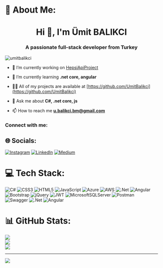 <!---
- 👋 Hi, I’m Ümit BALIKCI
- 👀 I’m interested in .Net Core Projects

[![linkedin](https://img.shields.io/badge/Linkedin-000000?style=for-the-badge&logo=Linkedin&logoColor=blue)](https://www.linkedin.com/in/umitbalikci/)


<p align="center">
      <img height="180em" src="https://github-readme-stats.vercel.app/api?username=UmitBalikci&theme=merko&show_icons=true&count_private=true)"/>
      <img height="180em" src="https://github-readme-stats-eight-theta.vercel.app/api/top-langs/?username=UmitBalikci&layout=compact&langs_count=8&theme=merko"/>
</p>
UmitBalikci/UmitBalikci is a ✨ special ✨ repository because its `README.md` (this file) appears on your GitHub profile.
You can click the Preview link to take a look at your changes
I'm backend developer
--->
# 💫 About Me:
<h1 align="center">Hi 👋, I'm Ümit BALIKCI</h1>
<h3 align="center">A passionate full-stack developer from Turkey</h3>

<p align="left"> <img src="https://komarev.com/ghpvc/?username=umitbalikci&label=Profile%20views&color=0e75b6&style=flat" alt="umitbalikci" /> </p>

- 🔭 I’m currently working on [HepsiApiProject](https://github.com/UmitBalikci/HepsiApiProject)

- 🌱 I’m currently learning **.net core, angular**

- 👨‍💻 All of my projects are available at [https://github.com/UmitBalikci](https://github.com/UmitBalikci)

- 💬 Ask me about **C#, .net core, js**

- 📫 How to reach me **u.balikci.bm@gmail.com**

<h3 align="left">Connect with me:</h3>
<p align="left">
</p>


## 🌐 Socials:
[![Instagram](https://img.shields.io/badge/Instagram-%23E4405F.svg?logo=Instagram&logoColor=white)](https://instagram.com/umit.balikcii) [![LinkedIn](https://img.shields.io/badge/LinkedIn-%230077B5.svg?logo=linkedin&logoColor=white)](https://linkedin.com/in/umitbalikci) [![Medium](https://img.shields.io/badge/Medium-12100E?logo=medium&logoColor=white)](https://medium.com/@@umitbalikci) 

# 💻 Tech Stack:
![C#](https://img.shields.io/badge/c%23-%23239120.svg?style=for-the-badge&logo=csharp&logoColor=white) ![CSS3](https://img.shields.io/badge/css3-%231572B6.svg?style=for-the-badge&logo=css3&logoColor=white) ![HTML5](https://img.shields.io/badge/html5-%23E34F26.svg?style=for-the-badge&logo=html5&logoColor=white) ![JavaScript](https://img.shields.io/badge/javascript-%23323330.svg?style=for-the-badge&logo=javascript&logoColor=%23F7DF1E) ![Azure](https://img.shields.io/badge/azure-%230072C6.svg?style=for-the-badge&logo=microsoftazure&logoColor=white) ![AWS](https://img.shields.io/badge/AWS-%23FF9900.svg?style=for-the-badge&logo=amazon-aws&logoColor=white) ![.Net](https://img.shields.io/badge/.NET-5C2D91?style=for-the-badge&logo=.net&logoColor=white) ![Angular](https://img.shields.io/badge/angular-%23DD0031.svg?style=for-the-badge&logo=angular&logoColor=white) ![Bootstrap](https://img.shields.io/badge/bootstrap-%238511FA.svg?style=for-the-badge&logo=bootstrap&logoColor=white) ![jQuery](https://img.shields.io/badge/jquery-%230769AD.svg?style=for-the-badge&logo=jquery&logoColor=white) ![JWT](https://img.shields.io/badge/JWT-black?style=for-the-badge&logo=JSON%20web%20tokens) ![MicrosoftSQLServer](https://img.shields.io/badge/Microsoft%20SQL%20Server-CC2927?style=for-the-badge&logo=microsoft%20sql%20server&logoColor=white) ![Postman](https://img.shields.io/badge/Postman-FF6C37?style=for-the-badge&logo=postman&logoColor=white) ![Swagger](https://img.shields.io/badge/-Swagger-%23Clojure?style=for-the-badge&logo=swagger&logoColor=white) ![.Net](https://img.shields.io/badge/.NET-5C2D91?style=for-the-badge&logo=.net&logoColor=white) ![Angular](https://img.shields.io/badge/angular-%23DD0031.svg?style=for-the-badge&logo=angular&logoColor=white)
# 📊 GitHub Stats:
![](https://github-readme-stats.vercel.app/api?username=umitbalikci&theme=radical&hide_border=false&include_all_commits=true&count_private=true)<br/>
![](https://github-readme-streak-stats.herokuapp.com/?user=umitbalikci&theme=radical&hide_border=false)<br/>
![](https://github-readme-stats.vercel.app/api/top-langs/?username=umitbalikci&theme=radical&hide_border=false&include_all_commits=true&count_private=true&layout=compact)


---
[![](https://visitcount.itsvg.in/api?id=umitbalikci&icon=5&color=6)](https://visitcount.itsvg.in)

<!-- Proudly created with GPRM ( https://gprm.itsvg.in ) -->
